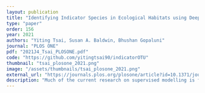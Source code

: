 ```yaml
---
layout: publication
title: "Identifying Indicator Species in Ecological Habitats using Deep Optimal Feature Learning"
type: "paper"
order: 156
year: 2021
authors: "Yiting Tsai, Susan A. Baldwin, Bhushan Gopaluni"
journal: "PLOS ONE"
pdf: "2021J4_Tsai_PLOSONE.pdf"
code: "https://github.com/yitingtsai90/indicatorOTU"
thumbnail: "tsai_plosone_2021.png"
image: "/assets/thumbnails/tsai_plosone_2021.png"
external_url: "https://journals.plos.org/plosone/article?id=10.1371/journal.pone.0256782"
description: "Much of the current research on supervised modelling is focused on maximizing outcome prediction accuracy. However, in engineering disciplines, an arguably more important goal is that of feature extraction, the identification of relevant features associated with the various outcomes. For instance, in microbial communities, the identification of keystone species can often lead to improved prediction of future behavioral shifts. This paper proposes a novel feature extractor based on Deep Learning, which is largely agnostic to underlying assumptions regarding the training data. Starting from a collection of microbial species abundance counts, the Deep Learning model first trains itself to classify the selected distinct habitats. It then identifies indicator species associated with the habitats. The results are then compared and contrasted with those obtained by traditional statistical techniques. The indicator species are similar when compared at top taxonomic levels such as Domain and Phylum, despite visible differences in lower levels such as Class and Order. More importantly, when our estimated indicators are used to predict final habitat labels using simpler models (such as Support Vector Machines and traditional Artificial Neural Networks), the prediction accuracy is improved. Overall, this study serves as a preliminary step that bridges modern, black-box Machine Learning models with traditional, domain expertise-rich techniques."
---
```

